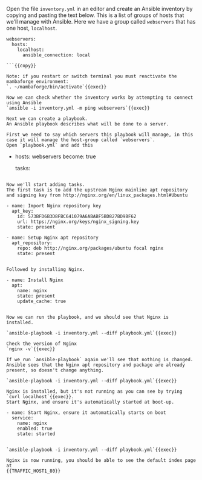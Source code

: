 Open the file `inventory.yml` in an editor and create an Ansible inventory by copying and pasting the text below.
This is a list of groups of hosts that we'll manage with Ansible.
Here we have a group called `webservers` that has one host, `localhost`.

```
webservers:
  hosts:
    localhost:
      ansible_connection: local

```{{copy}}

Note: if you restart or switch terminal you must reactivate the mambaforge environment:
`. ~/mambaforge/bin/activate`{{exec}}

Now we can check whether the inventory works by attempting to connect using Ansible
`ansible -i inventory.yml -m ping webservers`{{exec}}

Next we can create a playbook.
An Ansible playbook describes what will be done to a server.

First we need to say which servers this playbook will manage, in this case it will manage the host-group called `webservers`.
Open `playbook.yml` and add this

```
- hosts: webservers
  become: true

  tasks:

```{{copy}}

Now we'll start adding tasks.
The first task is to add the upstream Nginx mainline apt repository and signing key from http://nginx.org/en/linux_packages.html#Ubuntu

```
    - name: Import Nginx repository key
      apt_key:
        id: 573BFD6B3D8FBC641079A6ABABF5BD827BD9BF62
        url: https://nginx.org/keys/nginx_signing.key
        state: present

    - name: Setup Nginx apt repository
      apt_repository:
        repo: deb http://nginx.org/packages/ubuntu focal nginx
        state: present

```{{copy}}

Followed by installing Nginx.

```
    - name: Install Nginx
      apt:
        name: nginx
        state: present
        update_cache: true

```{{copy}}

Now we can run the playbook, and we should see that Nginx is installed.

`ansible-playbook -i inventory.yml --diff playbook.yml`{{exec}}

Check the version of Nginx
`nginx -v`{{exec}}

If we run `ansible-playbook` again we'll see that nothing is changed.
Ansible sees that the Nginx apt repository and package are already present, so doesn't change anything.

`ansible-playbook -i inventory.yml --diff playbook.yml`{{exec}}

Nginx is installed, but it's not running as you can see by trying `curl localhost`{{exec}}.
Start Nginx, and ensure it's automatically started at boot-up.

```
    - name: Start Nginx, ensure it automatically starts on boot
      service:
        name: nginx
        enabled: true
        state: started

```{{copy}}

`ansible-playbook -i inventory.yml --diff playbook.yml`{{exec}}

Nginx is now running, you should be able to see the default index page at
{{TRAFFIC_HOST1_80}}
